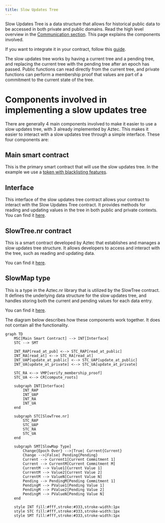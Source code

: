 ```yaml
---
title: Slow Updates Tree
---
```


Slow Updates Tree is a data structure that allows for historical public data to be accessed in both private and public domains. Read the high level overview in the [Communication section](../../../../../learn/concepts/communication/public_private_calls/slow_updates_tree.md). This page explains the components involved.

If you want to integrate it in your contract, follow this [guide](../slow_updates_tree/implement_slow_updates.md).

The slow updates tree works by having a current tree and a pending tree, and replacing the current tree with the pending tree after an epoch has passed. Public functions can read directly from the current tree, and private functions can perform a membership proof that values are part of a commitment to the current state of the tree.

# Components involved in implementing a slow updates tree

There are generally 4 main components involved to make it easier to use a slow updates tree, with 3 already implemented by Aztec. This makes it easier to interact with a slow updates tree through a simple interface. These four components are:

## Main smart contract

This is the primary smart contract that will use the slow updates tree. In the example we use a [token with blacklisting features](./implement_slow_updates.md#exploring-an-example-integration-through-a-tokenblacklist-smart-contract).

## Interface

This interface of the slow updates tree contract allows your contract to interact with the Slow Updates Tree contract. It provides methods for reading and updating values in the tree in both public and private contexts. You can find it [here](https://github.com/AztecProtocol/aztec-packages/blob/master/noir-projects/noir-contracts/contracts/token_blacklist_contract/src/interfaces.nr).

## SlowTree.nr contract

This is a smart contract developed by Aztec that establishes and manages a slow updates tree structure. It allows developers to access and interact with the tree, such as reading and updating data.

You can find it [here](https://github.com/AztecProtocol/aztec-packages/tree/master/noir-projects/noir-contracts/contracts/slow_tree_contract).

## SlowMap type

This is a type in the Aztec.nr library that is utilized by the SlowTree contract. It defines the underlying data structure for the slow updates tree, and handles storing both the current and pending values for each data entry.

You can find it [here](https://github.com/AztecProtocol/aztec-nr/blob/master/slow-updates-tree/src/slow_map.nr).

The diagram below describes how these components work together. It does not contain all the functionality.

```mermaid
graph TD
    MSC[Main Smart Contract] --> INT[Interface]
    STC --> SMT

    INT_RAP[read_at_pub] <--> STC_RAP[read_at_public]
    INT_RA[read_at] <--> STC_RA[read_at]
    INT_UAP[update_at_public] <--> STC_UAP[update_at_public]
    INT_UA[update_at_private] <--> STC_UA[update_at_private]

    STC_RA <--> VMP[verify_membership_proof]
    STC_UA <--> CR[compute_roots]

    subgraph INT[Interface]
        INT_RAP
        INT_UAP
        INT_RA
        INT_UA
    end

    subgraph STC[SlowTree.nr]
        STC_RAP
        STC_UAP
        STC_RA
        STC_UA
    end

    subgraph SMT[SlowMap Type]
        Change{Epoch Over} -->|True| Current{Current}
        Change -->|False| Pending{Pending}
        Current --> Current1[Current Commitment 1]
        Current --> CurrentM[Current Commitment M]
        CurrentM --> Value1[Current Value 1]
        CurrentM --> Value2[Current Value 2]
        CurrentM --> ValueN[Current Value N]
        Pending --> PendingM[Pending Commitment 1]
        PendingM --> PValue1[Pending Value 1]
        PendingM --> PValue2[Pending Value 2]
        PendingM --> PValueN[Pending Value N]
    end

    style INT fill:#fff,stroke:#333,stroke-width:1px
    style STC fill:#fff,stroke:#333,stroke-width:1px
    style SMT fill:#fff,stroke:#333,stroke-width:1px
```
